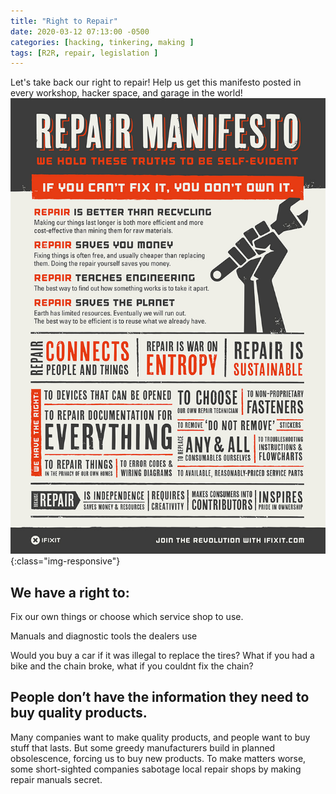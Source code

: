 ```yaml
---
title: "Right to Repair"
date: 2020-03-12 07:13:00 -0500
categories: [hacking, tinkering, making ]
tags: [R2R, repair, legislation ]
---
```


Let's take back our right to repair!
Help us get this manifesto posted in every workshop, hacker space, and garage in the world!
![Right-to-repair-manifesto](/assets/img/manifesto_en_final.jpg){:class="img-responsive"}

<h2>We have a right to:</h2>
Fix our own things or choose which service shop to use.

Manuals and diagnostic tools the dealers use

Would you buy a car if it was illegal to replace the tires? What if you had a bike and the chain broke, what if you couldnt fix the chain? 

<h2>People don’t have the information they need to buy quality products.</h2>
Many companies want to make quality products, and people want to buy stuff that lasts. But some greedy manufacturers build in planned obsolescence, forcing us to buy new products. To make matters worse, some short-sighted companies sabotage local repair shops by making repair manuals secret.
